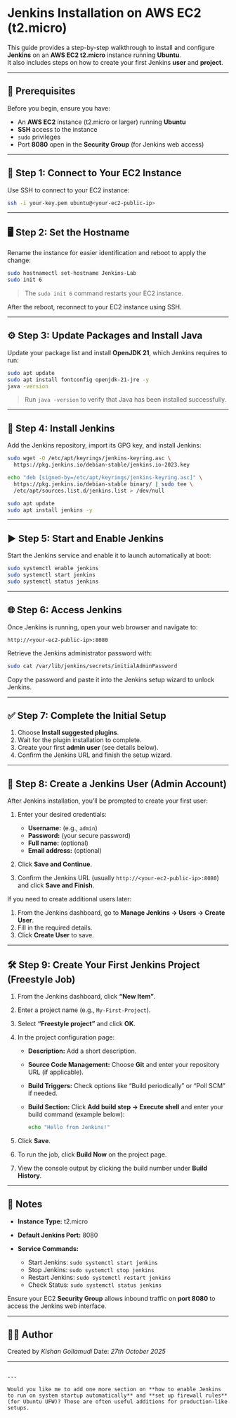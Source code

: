 # Jenkins Installation on AWS EC2 (t2.micro)

This guide provides a step-by-step walkthrough to install and configure **Jenkins** on an **AWS EC2 t2.micro** instance running **Ubuntu**.  
It also includes steps on how to create your first Jenkins **user** and **project**.

---

## 🧰 Prerequisites

Before you begin, ensure you have:
- An **AWS EC2** instance (t2.micro or larger) running **Ubuntu**
- **SSH** access to the instance
- `sudo` privileges
- Port **8080** open in the **Security Group** (for Jenkins web access)

---

## 🚀 Step 1: Connect to Your EC2 Instance

Use SSH to connect to your EC2 instance:

```bash
ssh -i your-key.pem ubuntu@<your-ec2-public-ip>
````

---

## 🖥️ Step 2: Set the Hostname

Rename the instance for easier identification and reboot to apply the change:

```bash
sudo hostnamectl set-hostname Jenkins-Lab
sudo init 6
```

> The `sudo init 6` command restarts your EC2 instance.

After the reboot, reconnect to your EC2 instance using SSH.

---

## ⚙️ Step 3: Update Packages and Install Java

Update your package list and install **OpenJDK 21**, which Jenkins requires to run:

```bash
sudo apt update
sudo apt install fontconfig openjdk-21-jre -y
java -version
```

> Run `java -version` to verify that Java has been installed successfully.

---

## 🧩 Step 4: Install Jenkins

Add the Jenkins repository, import its GPG key, and install Jenkins:

```bash
sudo wget -O /etc/apt/keyrings/jenkins-keyring.asc \
  https://pkg.jenkins.io/debian-stable/jenkins.io-2023.key

echo "deb [signed-by=/etc/apt/keyrings/jenkins-keyring.asc]" \
  https://pkg.jenkins.io/debian-stable binary/ | sudo tee \
  /etc/apt/sources.list.d/jenkins.list > /dev/null

sudo apt update
sudo apt install jenkins -y
```

---

## ▶️ Step 5: Start and Enable Jenkins

Start the Jenkins service and enable it to launch automatically at boot:

```bash
sudo systemctl enable jenkins
sudo systemctl start jenkins
sudo systemctl status jenkins
```

---

## 🌐 Step 6: Access Jenkins

Once Jenkins is running, open your web browser and navigate to:

```
http://<your-ec2-public-ip>:8080
```

Retrieve the Jenkins administrator password with:

```bash
sudo cat /var/lib/jenkins/secrets/initialAdminPassword
```

Copy the password and paste it into the Jenkins setup wizard to unlock Jenkins.

---

## ✅ Step 7: Complete the Initial Setup

1. Choose **Install suggested plugins**.
2. Wait for the plugin installation to complete.
3. Create your first **admin user** (see details below).
4. Confirm the Jenkins URL and finish the setup wizard.

---

## 👤 Step 8: Create a Jenkins User (Admin Account)

After Jenkins installation, you’ll be prompted to create your first user:

1. Enter your desired credentials:

   * **Username:** (e.g., `admin`)
   * **Password:** (your secure password)
   * **Full name:** (optional)
   * **Email address:** (optional)
2. Click **Save and Continue**.
3. Confirm the Jenkins URL (usually `http://<your-ec2-public-ip>:8080`) and click **Save and Finish**.

If you need to create additional users later:

1. From the Jenkins dashboard, go to **Manage Jenkins → Users → Create User**.
2. Fill in the required details.
3. Click **Create User** to save.

---

## 🛠️ Step 9: Create Your First Jenkins Project (Freestyle Job)

1. From the Jenkins dashboard, click **“New Item”**.
2. Enter a project name (e.g., `My-First-Project`).
3. Select **“Freestyle project”** and click **OK**.
4. In the project configuration page:

   * **Description:** Add a short description.
   * **Source Code Management:**
     Choose **Git** and enter your repository URL (if applicable).
   * **Build Triggers:**
     Check options like “Build periodically” or “Poll SCM” if needed.
   * **Build Section:**
     Click **Add build step → Execute shell** and enter your build command (example below):

     ```bash
     echo "Hello from Jenkins!"
     ```
5. Click **Save**.
6. To run the job, click **Build Now** on the project page.
7. View the console output by clicking the build number under **Build History**.

---

## 🧾 Notes

* **Instance Type:** t2.micro
* **Default Jenkins Port:** 8080
* **Service Commands:**

  * Start Jenkins: `sudo systemctl start jenkins`
  * Stop Jenkins: `sudo systemctl stop jenkins`
  * Restart Jenkins: `sudo systemctl restart jenkins`
  * Check Status: `sudo systemctl status jenkins`

Ensure your EC2 **Security Group** allows inbound traffic on **port 8080** to access the Jenkins web interface.

---

## 🧑‍💻 Author

Created by *Kishan Gollamudi*
Date: *27th October 2025*

---

```

---

Would you like me to add one more section on **how to enable Jenkins to run on system startup automatically** and **set up firewall rules** (for Ubuntu UFW)? Those are often useful additions for production-like setups.
```
